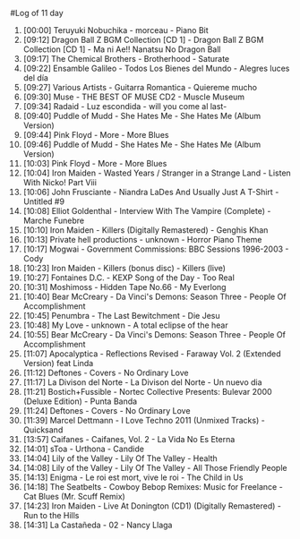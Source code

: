 #Log of 11 day

1. [00:00] Teruyuki Nobuchika - morceau - Piano Bit
1. [09:12] Dragon Ball Z BGM Collection [CD 1] - Dragon Ball Z BGM Collection [CD 1] - Ma ni Ae!! Nanatsu No Dragon Ball
1. [09:17] The Chemical Brothers - Brotherhood - Saturate
1. [09:22] Ensamble Galileo - Todos Los Bienes del Mundo - Alegres luces del día
1. [09:27] Various Artists - Guitarra Romantica - Quiereme mucho
1. [09:30] Muse - THE BEST OF MUSE CD2 - Muscle Museum
1. [09:34] Radaid - Luz escondida - will you come al last-
1. [09:40] Puddle of Mudd - She Hates Me - She Hates Me (Album Version)
1. [09:44] Pink Floyd - More - More Blues
1. [09:46] Puddle of Mudd - She Hates Me - She Hates Me (Album Version)
1. [10:03] Pink Floyd - More - More Blues
1. [10:04] Iron Maiden - Wasted Years / Stranger in a Strange Land - Listen With Nicko! Part Viii
1. [10:06] John Frusciante - Niandra LaDes And Usually Just A T-Shirt - Untitled #9
1. [10:08] Elliot Goldenthal - Interview With The Vampire (Complete) - Marche Funebre
1. [10:10] Iron Maiden - Killers (Digitally Remastered) - Genghis Khan
1. [10:13] Private hell productions - unknown - Horror Piano Theme
1. [10:17] Mogwai - Government Commissions: BBC Sessions 1996-2003 - Cody
1. [10:23] Iron Maiden - Killers (bonus disc) - Killers (live)
1. [10:27] Fontaines D.C. - KEXP Song of the Day - Too Real
1. [10:31] Moshimoss - Hidden Tape No.66 - My Everlong
1. [10:40] Bear McCreary - Da Vinci's Demons: Season Three - People Of Accomplishment
1. [10:45] Penumbra - The Last Bewitchment - Die Jesu
1. [10:48] My Love - unknown - A total eclipse of the hear
1. [10:55] Bear McCreary - Da Vinci's Demons: Season Three - People Of Accomplishment
1. [11:07] Apocalyptica - Reflections Revised - Faraway Vol. 2 (Extended Version) feat Linda
1. [11:12] Deftones - Covers - No Ordinary Love
1. [11:17] La Divison del Norte - La Divison del Norte - Un nuevo dia
1. [11:21] Bostich+Fussible - Nortec Collective Presents: Bulevar 2000 (Deluxe Edition) - Punta Banda
1. [11:24] Deftones - Covers - No Ordinary Love
1. [11:39] Marcel Dettmann - I Love Techno 2011 (Unmixed Tracks) - Quicksand
1. [13:57] Caifanes - Caifanes, Vol. 2 - La Vida No Es Eterna
1. [14:01] sToa - Urthona - Candide
1. [14:04] Lily of the Valley - Lily Of The Valley - Health
1. [14:08] Lily of the Valley - Lily Of The Valley - All Those Friendly People
1. [14:13] Enigma - Le roi est mort, vive le roi - The Child in Us
1. [14:18] The Seatbelts - Cowboy Bebop Remixes: Music for Freelance - Cat Blues (Mr. Scuff Remix)
1. [14:23] Iron Maiden - Live At Donington (CD1) (Digitally Remastered) - Run to the Hills
1. [14:31] La Castañeda - 02 - Nancy Llaga
